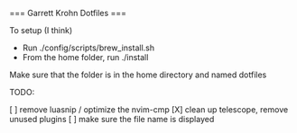 === Garrett Krohn Dotfiles ===

To setup (I think)

- Run ./config/scripts/brew_install.sh
- From the home folder, run ./install

Make sure that the folder is in the home directory and named dotfiles

TODO:

[ ] remove luasnip / optimize the nvim-cmp
[X] clean up telescope, remove unused plugins
[ ] make sure the file name is displayed
